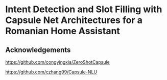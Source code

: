 # Intent Detection and Slot Filling with Capsule Net Architectures for a Romanian Home Assistant

## Acknowledgements
https://github.com/congyingxia/ZeroShotCapsule

https://github.com/czhang99/Capsule-NLU